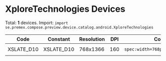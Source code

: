 # XploreTechnologies Devices

Total: **1** devices. Import: `import se.premex.compose.preview.device.catalog.android.XploreTechnologies`

| Code | Constant | Resolution | DPI | Compose Spec | Preview Usage |
|------|----------|------------|-----|-------------|---------------|
| XSLATE_D10 | XSLATE_D10 | 768x1366 | 160 | `spec:width=768px,height=1366px,dpi=160` | `@Preview(device = XploreTechnologies.XSLATE_D10)` |

<!-- Generated automatically. Do not edit manually. -->

